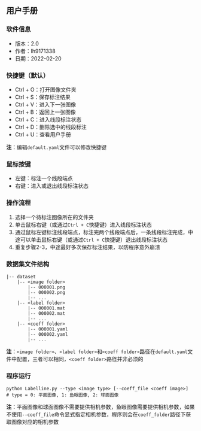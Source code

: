 ## 用户手册

### 软件信息

* 版本：2.0
* 作者：lh9171338
* 日期：2022-02-20

### 快捷键（默认）

* Ctrl + O：打开图像文件夹
* Ctrl + S：保存标注结果
* Ctrl + V：进入下一张图像
* Ctrl + B：返回上一张图像
* Ctrl + C：进入线段标注状态
* Ctrl + D：删除选中的线段标注
* Ctrl + U：查看用户手册

**注**：编辑`default.yaml`文件可以修改快捷键

### 鼠标按键

* 左键：标注一个线段端点
* 右键：进入或退出线段标注状态

### 操作流程

1. 选择一个待标注图像所在的文件夹
2. 单击鼠标右键（或通过`Ctrl + C`快捷键）进入线段标注状态
3. 通过鼠标左键标注线段端点，标注完两个线段端点后，一条线段标注完成，中途可以单击鼠标右键（或通过`Ctrl + C`快捷键）退出线段标注状态
4. 重复步骤2-3，中途最好多次保存标注结果，以防程序意外崩溃

### 数据集文件结构

    |-- dataset   
        |-- <image folder>
            |-- 000001.png  
            |-- 000002.png  
            |-- ...  
        |-- <label folder>  
            |-- 000001.mat  
            |-- 000002.mat  
            |-- ...  
        |-- <coeff folder>
            |-- 000001.yaml
            |-- 000002.yaml  
            |-- ...

**注**：`<image folder>`、`<label folder>`和`<coeff folder>`路径在`default.yaml`文件中配置，三者可以相同，`<coeff folder>`路径并非必须的

### 程序运行

```shell
python Labelline.py --type <image type> [--coeff_file <coeff image>]  # type = 0: 平面图像, 1: 鱼眼图像, 2: 球面图像
```
**注**：平面图像和球面图像不需要提供相机参数，鱼眼图像需要提供相机参数，如果不使用`--coeff_file`命令显式指定相机参数，程序则会在`coeff_folder`路径下获取图像对应的相机参数

